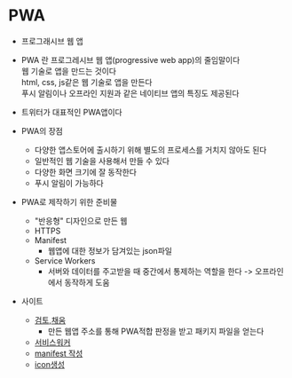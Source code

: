 # PWA
+ 프로그래시브 웹 앱
+ PWA 란 프로그레시브 웹 앱(progressive web app)의 줄임말이다  
웹 기술로 앱을 만드는 것이다  
 html, css, js같은 웹 기술로 앱을 만든다  
푸시 알림이나 오프라인 지원과 같은 네이티브 앱의 특징도 제공된다
+ 트위터가 대표적인 PWA앱이다
+ PWA의 장점
    + 다양한 앱스토어에 출시하기 위해 별도의 프로세스를 거치지 않아도 된다
    + 일반적인 웹 기술을 사용해서 만들 수 있다
    + 다양한 화면 크기에 잘 동작한다
    + 푸시 알림이 가능하다

+ PWA로 제작하기 위한 준비물
    + "반응형" 디자인으로 만든 웹   
    + HTTPS
    + Manifest
        + 웹앱에 대한 정보가 담겨있는 json파일
    + Service Workers 
        + 서버와 데이터를 주고받을 때 중간에서 통제하는 역할을 한다 -> 오프라인에서 동작하게 도움

+ 사이트
    + [검토,채움](https://www.pwabuilder.com/)
        + 만든 웹앱 주소를 통해 PWA적합 판정을 받고 패키지 파일을 얻는다
    + [서비스워커](https://developers.google.com/web/tools/workbox)
    + [manifest 작성](https://app-manifest.firebaseapp.com/)
    + [icon생성](https://maskable.app/)